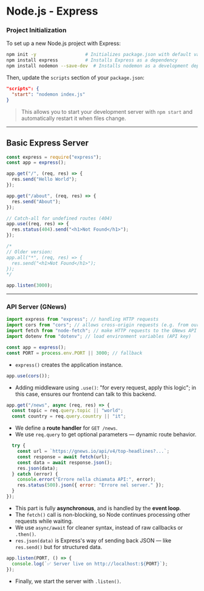 # Node.js - Express

### Project Initialization

To set up a new Node.js project with Express:

```bash
npm init -y                  # Initializes package.json with default values
npm install express          # Installs Express as a dependency
npm install nodemon --save-dev  # Installs nodemon as a development dependency
```

Then, update the `scripts` section of your `package.json`:

```json
"scripts": {
  "start": "nodemon index.js"
}
```

> This allows you to start your development server with `npm start` and automatically restart it when files change.

---

## Basic Express Server

```js
const express = require("express");
const app = express();

app.get("/", (req, res) => {
  res.send("Hello World");
});

app.get("/about", (req, res) => {
  res.send("About");
});

// Catch-all for undefined routes (404)
app.use((req, res) => {
  res.status(404).send("<h1>Not Found</h1>");
});

/* 
// Older version:
app.all("*", (req, res) => { 
  res.send("<h1>Not Found</h1>");
});
*/

app.listen(3000);
```

---

### API Server (GNews)

```js
import express from "express"; // handling HTTP requests
import cors from "cors"; // allows cross-origin requests (e.g. from our frontend React app)
import fetch from "node-fetch"; // make HTTP requests to the GNews API
import dotenv from "dotenv"; // load environment variables (API key)

const app = express();
const PORT = process.env.PORT || 3000; // fallback
```

- `express()` creates the application instance.

```js
app.use(cors());
```

- Adding middleware using `.use()`: "for every request, apply this logic"; in this case, ensures our frontend can talk to this backend.

```js
app.get("/news", async (req, res) => {
  const topic = req.query.topic || "world";
  const country = req.query.country || "it";
```

- We define a **route handler** for `GET /news`.
- We use `req.query` to get optional parameters — dynamic route behavior.

```js
  try {
    const url = `https://gnews.io/api/v4/top-headlines?...`;
    const response = await fetch(url);
    const data = await response.json();
    res.json(data);
  } catch (error) {
    console.error("Errore nella chiamata API:", error);
    res.status(500).json({ error: "Errore nel server." });
  }
});
```

- This part is fully **asynchronous**, and is handled by the **event loop**.
- The `fetch()` call is non-blocking, so Node continues processing other requests while waiting.
- We use `async/await` for cleaner syntax, instead of raw callbacks or `.then()`.
- `res.json(data)` is Express's way of sending back JSON — like `res.send()` but for structured data.

```js
app.listen(PORT, () => {
  console.log(`✅ Server live on http://localhost:${PORT}`);
});
```

- Finally, we start the server with `.listen()`.
